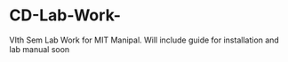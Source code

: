 # CD-Lab-Work-
VIth Sem Lab Work for MIT Manipal. 
Will include guide for installation and lab manual soon

